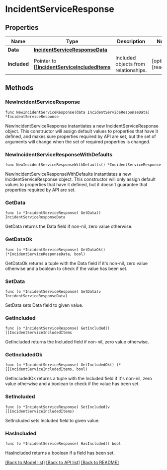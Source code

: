 # IncidentServiceResponse

## Properties

| Name         | Type                                                                             | Description                          | Notes                 |
| ------------ | -------------------------------------------------------------------------------- | ------------------------------------ | --------------------- |
| **Data**     | [**IncidentServiceResponseData**](IncidentServiceResponseData.md)                |                                      |
| **Included** | Pointer to [**[]IncidentServiceIncludedItems**](IncidentServiceIncludedItems.md) | Included objects from relationships. | [optional] [readonly] |

## Methods

### NewIncidentServiceResponse

`func NewIncidentServiceResponse(data IncidentServiceResponseData) *IncidentServiceResponse`

NewIncidentServiceResponse instantiates a new IncidentServiceResponse object.
This constructor will assign default values to properties that have it defined,
and makes sure properties required by API are set, but the set of arguments
will change when the set of required properties is changed.

### NewIncidentServiceResponseWithDefaults

`func NewIncidentServiceResponseWithDefaults() *IncidentServiceResponse`

NewIncidentServiceResponseWithDefaults instantiates a new IncidentServiceResponse object.
This constructor will only assign default values to properties that have it defined,
but it doesn't guarantee that properties required by API are set.

### GetData

`func (o *IncidentServiceResponse) GetData() IncidentServiceResponseData`

GetData returns the Data field if non-nil, zero value otherwise.

### GetDataOk

`func (o *IncidentServiceResponse) GetDataOk() (*IncidentServiceResponseData, bool)`

GetDataOk returns a tuple with the Data field if it's non-nil, zero value otherwise
and a boolean to check if the value has been set.

### SetData

`func (o *IncidentServiceResponse) SetData(v IncidentServiceResponseData)`

SetData sets Data field to given value.

### GetIncluded

`func (o *IncidentServiceResponse) GetIncluded() []IncidentServiceIncludedItems`

GetIncluded returns the Included field if non-nil, zero value otherwise.

### GetIncludedOk

`func (o *IncidentServiceResponse) GetIncludedOk() (*[]IncidentServiceIncludedItems, bool)`

GetIncludedOk returns a tuple with the Included field if it's non-nil, zero value otherwise
and a boolean to check if the value has been set.

### SetIncluded

`func (o *IncidentServiceResponse) SetIncluded(v []IncidentServiceIncludedItems)`

SetIncluded sets Included field to given value.

### HasIncluded

`func (o *IncidentServiceResponse) HasIncluded() bool`

HasIncluded returns a boolean if a field has been set.

[[Back to Model list]](../README.md#documentation-for-models) [[Back to API list]](../README.md#documentation-for-api-endpoints) [[Back to README]](../README.md)
